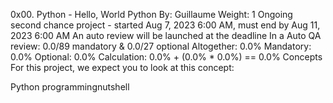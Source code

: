 0x00. Python - Hello, World
Python
 By: Guillaume
 Weight: 1
 Ongoing second chance project - started Aug 7, 2023 6:00 AM, must end by Aug 11, 2023 6:00 AM
 An auto review will be launched at the deadline
In a Auto QA review: 0.0/89 mandatory & 0.0/27 optional
Altogether:  0.0%
Mandatory: 0.0%
Optional: 0.0%
Calculation:  0.0% + (0.0% * 0.0%)  == 0.0%
Concepts
For this project, we expect you to look at this concept:

Python programmingnutshell